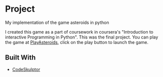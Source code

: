 # Project

My implementation of the game asteroids in python

I created this game as a part of coursework in coursera's "Introduction to interactive Programming in Python". This was the final project.
You can play the game at [PlayAsteroids](http://www.codeskulptor.org/#user38_KvzkRB4CFk_3.py), click on the play button to launch the game.
## Built With

* [CodeSkulptor](http://www.codeskulptor.org)
